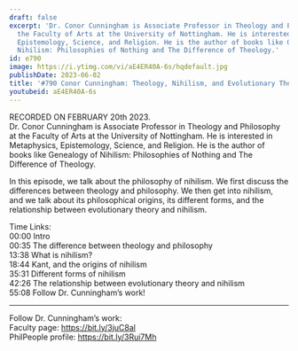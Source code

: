 ```yaml
---
draft: false
excerpt: 'Dr. Conor Cunningham is Associate Professor in Theology and Philosophy at
  the Faculty of Arts at the University of Nottingham. He is interested in Metaphysics,
  Epistemology, Science, and Religion. He is the author of books like Genealogy of
  Nihilism: Philosophies of Nothing and The Difference of Theology.'
id: e790
image: https://i.ytimg.com/vi/aE4ER40A-6s/hqdefault.jpg
publishDate: 2023-06-02
title: '#790 Conor Cunningham: Theology, Nihilism, and Evolutionary Theory'
youtubeid: aE4ER40A-6s
---
```

RECORDED ON FEBRUARY 20th 2023.  
Dr. Conor Cunningham is Associate Professor in Theology and Philosophy at the Faculty of Arts at the University of Nottingham. He is interested in Metaphysics, Epistemology, Science, and Religion. He is the author of books like Genealogy of Nihilism: Philosophies of Nothing and The Difference of Theology.

In this episode, we talk about the philosophy of nihilism. We first discuss the differences between theology and philosophy. We then get into nihilism, and we talk about its philosophical origins, its different forms, and the relationship between evolutionary theory and nihilism.

Time Links:  
00:00 Intro  
00:35  The difference between theology and philosophy  
13:38  What is nihilism?  
18:44  Kant, and the origins of nihilism  
35:31  Different forms of nihilism  
42:26  The relationship between evolutionary theory and nihilism  
55:08  Follow Dr. Cunningham’s work!

---

Follow Dr. Cunningham’s work:  
Faculty page: https://bit.ly/3juC8al  
PhilPeople profile: https://bit.ly/3Rui7Mh
